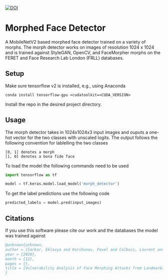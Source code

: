 [![DOI](https://zenodo.org/badge/412588846.svg)](https://zenodo.org/badge/latestdoi/412588846)


# Morphed Face Detector
A MobileNetV2 based morphed face detector trained on a variety of morphs. The morph detector works on images of resolution 1024 x 1024 and is trained against StyleGAN, OpenCV, and FaceMorpher morphs on the FERET and Face Research Lab London (FRLL) databases.


## Setup
Make sure tensorflow v2 is installed, e.g., using Anaconda
```
conda install tensorflow-gpu <cudatoolkit=<CUDA_VERSION>
```
Install the repo in the desired project directory.

## Usage
The morph detector takes in 1024x1024x3 input images and ouputs a one-hot vector for the two classes with unscaled logits.
The output follows the following convention for lablelling the two classes
```
[0, 1] denotes a morph
[1, 0] denotes a bona fide face
```
To load the model the following commands need to be used
```python
import tensorflow as tf

model = tf.keras.model.load_model('morph_detector')
```
To get the label predictions use the following code
```python
predicted_labels = model.pred(input_images)
```

## Citations
If you use this software please cite our work and the databases the model was trained against
```bibtex
@unknown{unknown,
author = {Sarkar, Eklavya and Korshunov, Pavel and Colbois, Laurent and Marcel, Sébastien},
year = {2020},
month = {12},
pages = {},
title = {Vulnerability Analysis of Face Morphing Attacks from Landmarks and Generative Adversarial Networks}
}
```
